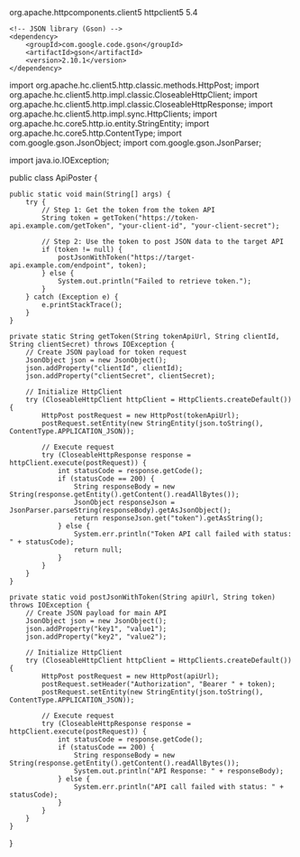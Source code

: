 <dependencies>
    <!-- Apache HttpClient -->
    <dependency>
        <groupId>org.apache.httpcomponents.client5</groupId>
        <artifactId>httpclient5</artifactId>
        <version>5.4</version>
    </dependency>
    
    <!-- JSON library (Gson) -->
    <dependency>
        <groupId>com.google.code.gson</groupId>
        <artifactId>gson</artifactId>
        <version>2.10.1</version>
    </dependency>
</dependencies>



import org.apache.hc.client5.http.classic.methods.HttpPost;
import org.apache.hc.client5.http.impl.classic.CloseableHttpClient;
import org.apache.hc.client5.http.impl.classic.CloseableHttpResponse;
import org.apache.hc.client5.http.impl.sync.HttpClients;
import org.apache.hc.core5.http.io.entity.StringEntity;
import org.apache.hc.core5.http.ContentType;
import com.google.gson.JsonObject;
import com.google.gson.JsonParser;

import java.io.IOException;

public class ApiPoster {

    public static void main(String[] args) {
        try {
            // Step 1: Get the token from the token API
            String token = getToken("https://token-api.example.com/getToken", "your-client-id", "your-client-secret");

            // Step 2: Use the token to post JSON data to the target API
            if (token != null) {
                postJsonWithToken("https://target-api.example.com/endpoint", token);
            } else {
                System.out.println("Failed to retrieve token.");
            }
        } catch (Exception e) {
            e.printStackTrace();
        }
    }

    private static String getToken(String tokenApiUrl, String clientId, String clientSecret) throws IOException {
        // Create JSON payload for token request
        JsonObject json = new JsonObject();
        json.addProperty("clientId", clientId);
        json.addProperty("clientSecret", clientSecret);

        // Initialize HttpClient
        try (CloseableHttpClient httpClient = HttpClients.createDefault()) {
            HttpPost postRequest = new HttpPost(tokenApiUrl);
            postRequest.setEntity(new StringEntity(json.toString(), ContentType.APPLICATION_JSON));

            // Execute request
            try (CloseableHttpResponse response = httpClient.execute(postRequest)) {
                int statusCode = response.getCode();
                if (statusCode == 200) {
                    String responseBody = new String(response.getEntity().getContent().readAllBytes());
                    JsonObject responseJson = JsonParser.parseString(responseBody).getAsJsonObject();
                    return responseJson.get("token").getAsString();
                } else {
                    System.err.println("Token API call failed with status: " + statusCode);
                    return null;
                }
            }
        }
    }

    private static void postJsonWithToken(String apiUrl, String token) throws IOException {
        // Create JSON payload for main API
        JsonObject json = new JsonObject();
        json.addProperty("key1", "value1");
        json.addProperty("key2", "value2");

        // Initialize HttpClient
        try (CloseableHttpClient httpClient = HttpClients.createDefault()) {
            HttpPost postRequest = new HttpPost(apiUrl);
            postRequest.setHeader("Authorization", "Bearer " + token);
            postRequest.setEntity(new StringEntity(json.toString(), ContentType.APPLICATION_JSON));

            // Execute request
            try (CloseableHttpResponse response = httpClient.execute(postRequest)) {
                int statusCode = response.getCode();
                if (statusCode == 200) {
                    String responseBody = new String(response.getEntity().getContent().readAllBytes());
                    System.out.println("API Response: " + responseBody);
                } else {
                    System.err.println("API call failed with status: " + statusCode);
                }
            }
        }
    }
}

